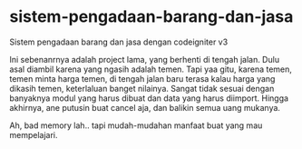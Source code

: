 # sistem-pengadaan-barang-dan-jasa
Sistem pengadaan barang dan jasa dengan codeigniter v3

Ini sebenanrnya adalah project lama, yang berhenti di tengah jalan. Dulu asal diambil karena yang ngasih adalah temen. Tapi yaa gitu, karena temen, temen minta harga temen, di tengah jalan baru terasa kalau harga yang dikasih temen, keterlaluan banget nilainya. Sangat tidak sesuai dengan banyaknya modul yang harus dibuat dan data yang harus diimport. Hingga akhirnya, ane putusin buat cancel aja, dan balikin semua uang mukanya.

Ah, bad memory lah.. tapi mudah-mudahan manfaat buat yang mau mempelajari.
